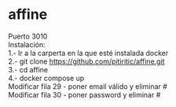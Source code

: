 # affine
Puerto 3010    
Instalación:  
1.- Ir a la carperta en la que esté instalada docker  
2.- git clone https://github.com/pitiritic/affine.git  
3.- cd affine  
4.- docker compose up  
Modificar fila 29 - poner email válido y eliminar #  
Modificar fila 30 - poner password y eliminar #  
